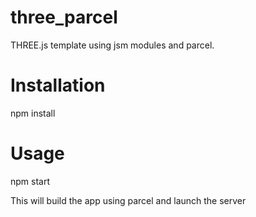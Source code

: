 # three_parcel
THREE.js template using jsm modules and parcel.

# Installation

npm install

# Usage

npm start

This will build the app using parcel and launch the server
